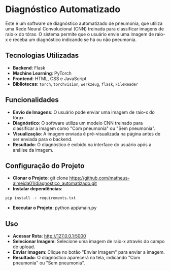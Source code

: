 # Diagnóstico Automatizado

Este é um software de diagnóstico automatizado de pneumonia, que utiliza uma Rede Neural Convolucional (CNN) treinada para classificar imagens de raio-x do tórax. O sistema permite que o usuário envie uma imagem de raio-x e receba um diagnóstico indicando se há ou não pneumonia.

## Tecnologias Utilizadas

- **Backend**: Flask
- **Machine Learning**: PyTorch 
- **Frontend**: HTML, CSS e JavaScript
- **Bibliotecas**: `torch`, `torchvision`, `werkzeug`, `flask`, `FileReader`

## Funcionalidades

- **Envio de Imagens**: O usuário pode enviar uma imagem de raio-x do tórax.
- **Diagnóstico**: O software utiliza um modelo CNN treinado para classificar a imagem como "Com pneumonia" ou "Sem pneumonia".
- **Visualização**: A imagem enviada é pré-visualizada na página antes de ser enviada para o backend.
- **Resultado**: O diagnóstico é exibido na interface do usuário após a análise da imagem.

## Configuração do Projeto

- **Clonar o Projeto**: git clone https://github.com/matheus-almeida01/diagnostico_automatizado.git
- **Instalar dependências**: 
```bash
pip install -r requirements.txt
```
- **Executar o Projeto**: python app\main.py

## Uso

- **Acessar Rota**: http://127.0.0.1:5000
- **Selecionar Imagem**: Selecione uma imagem de raio-x através do campo de upload.
- **Enviar Imagem**: Clique no botão "Enviar Imagem" para enviar a imagem.
- **Resultado**: O diagnóstico aparecerá na tela, indicando "Com pneumonia" ou "Sem pneumonia".